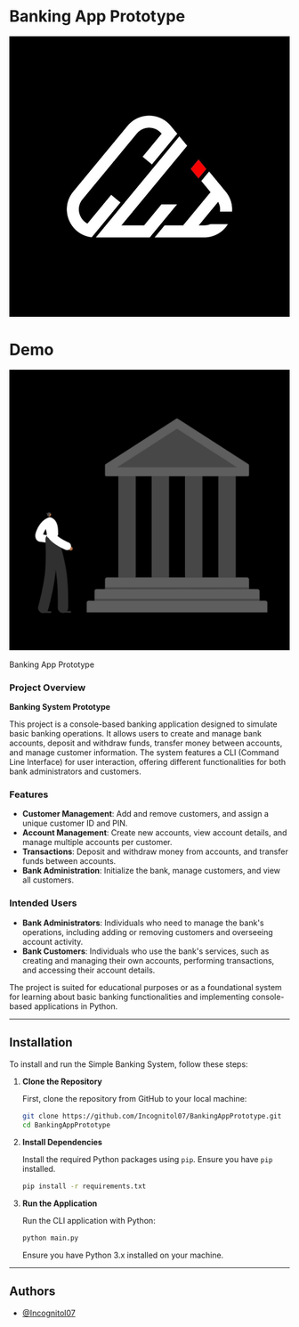 # Banking App Prototype
![Logo](https://github.com/Incognitol07/BankingAppPrototype/blob/master/assets/images/logo.jpg)

# Demo
![Demo GIF](https://github.com/Incognitol07/BankingAppPrototype/blob/master/assets/images/demo.gif)



Banking App Prototype

### Project Overview

**Banking System Prototype**

This project is a console-based banking application designed to simulate basic banking operations. It allows users to create and manage bank accounts, deposit and withdraw funds, transfer money between accounts, and manage customer information. The system features a CLI (Command Line Interface) for user interaction, offering different functionalities for both bank administrators and customers.

### Features

- **Customer Management**: Add and remove customers, and assign a unique customer ID and PIN.
- **Account Management**: Create new accounts, view account details, and manage multiple accounts per customer.
- **Transactions**: Deposit and withdraw money from accounts, and transfer funds between accounts.
- **Bank Administration**: Initialize the bank, manage customers, and view all customers.

### Intended Users

- **Bank Administrators**: Individuals who need to manage the bank's operations, including adding or removing customers and overseeing account activity.
- **Bank Customers**: Individuals who use the bank's services, such as creating and managing their own accounts, performing transactions, and accessing their account details.

The project is suited for educational purposes or as a foundational system for learning about basic banking functionalities and implementing console-based applications in Python.

---

## Installation

To install and run the Simple Banking System, follow these steps:

1. **Clone the Repository**

   First, clone the repository from GitHub to your local machine:

   ```bash
   git clone https://github.com/Incognitol07/BankingAppPrototype.git
   cd BankingAppPrototype
   ```

2. **Install Dependencies**

   Install the required Python packages using `pip`. Ensure you have `pip` installed.

   ```bash
   pip install -r requirements.txt
   ```

3. **Run the Application**

   Run the CLI application with Python:

   ```bash
   python main.py
   ```

   Ensure you have Python 3.x installed on your machine.

---


## Authors

- [@Incognitol07](https://www.github.com/Incognitol07)

